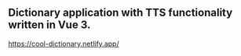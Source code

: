 ## Dictionary application with TTS functionality written in Vue 3.
https://cool-dictionary.netlify.app/
